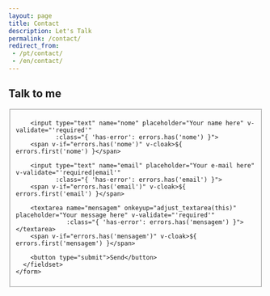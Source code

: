 ```yaml
---
layout: page
title: Contact
description: Let's Talk
permalink: /contact/
redirect_from:
 - /pt/contact/
 - /en/contact/
---
```


<style type="text/css" media="screen">
  .container {
    margin: 0px auto;
    max-width: 600px;
  }
</style>

<div class="container">

  <h2>Talk to me</h2>

  <div id="form" class="contact-form">
    <form accept-charset="UTF-8" method="POST" action="https://formspree.io/victorpradodegodoy09@gmail.com" v-on:submit.prevent="validateBeforeSubmit" ref="contact">
      <fieldset>
        <input type="hidden" name="_subject" value="New contact!" />
        <input type="hidden" name="_next" value="http://vgodoy.com/contato/sent-message/" />
        <input type="hidden" name="_language" value="pt" />

        <input type="text" name="nome" placeholder="Your name here" v-validate="'required'"
               :class="{ 'has-error': errors.has('nome') }">
        <span v-if="errors.has('nome')" v-cloak>${ errors.first('nome') }</span>

        <input type="text" name="email" placeholder="Your e-mail here" v-validate="'required|email'"
               :class="{ 'has-error': errors.has('email') }">
        <span v-if="errors.has('email')" v-cloak>${ errors.first('email') }</span>

        <textarea name="mensagem" onkeyup="adjust_textarea(this)" placeholder="Your message here" v-validate="'required'"
                  :class="{ 'has-error': errors.has('mensagem') }"></textarea>
        <span v-if="errors.has('mensagem')" v-cloak>${ errors.first('mensagem') }</span>

        <button type="submit">Send</button>
      </fieldset>
    </form>
  </div>

</div>

<script type="text/javascript">
function adjust_textarea(h) {
    h.style.height = "200px";
    h.style.height = (h.scrollHeight)+"px";
}
</script>

<script src="https://unpkg.com/vue@2.4.2"></script>
<script src="https://unpkg.com/vee-validate@2.0.0-rc.8"></script>
<script type="text/javascript">
Vue.use(VeeValidate);

const dictionary = {
  pt: {
    custom: {
      nome: {
        required: 'Please, your name here'
      },
      email: {
        required: 'Por favor, your e-mail here',
        email: 'Inform a valid e-mail'
      },
      mensagem: {
        required: 'Please, write the message here'
      }
    }
  }
};

VeeValidate.Validator.updateDictionary(dictionary);
VeeValidate.Validator.setLocale('pt');

new Vue({
  el: '#form',
  delimiters: ['${', '}'],
  methods: {
    validateBeforeSubmit: function () {
      this.$validator.validateAll();
      if (!this.errors.any()) {
        this.$refs.contact.submit();
      }
    }
  }
});
</script>

